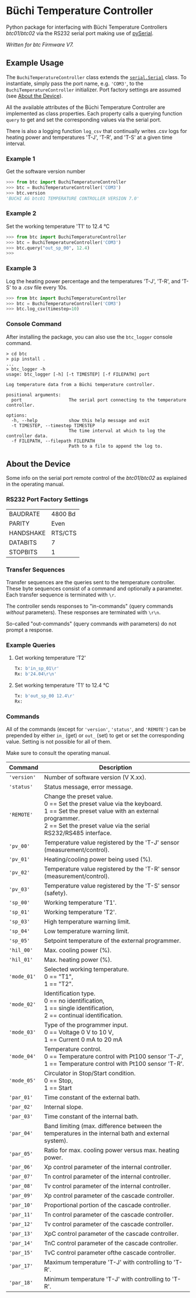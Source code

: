 # Büchi Temperature Controller

Python package for interfacing with Büchi Temperature Controllers *btc01*/*btc02* via the RS232 serial port making use of [pySerial](https://pyserial.readthedocs.io/en/latest/pyserial.html).

*Written for btc Firmware V7.*

## Example Usage

The `BuchiTemperatureController` class extends the [`serial.Serial`](https://pyserial.readthedocs.io/en/latest/pyserial_api.html#serial.Serial) class. To instantiate, simply pass the port name, e.g. `'COM3'`, to the `BuchiTemperatureController` initializer. Port factory settings are assumed (see [About the Device](#about-the-device)).

All the available attributes of the Büchi Temperature Controller are implemented as class properties. Each property calls a querying function `query` to get and set the corresponding values via the serial port.

There is also a logging function `log_csv` that continually writes .csv logs for heating power and temperatures 'T-J', 'T-R', and 'T-S' at a given time interval.

### Example 1
Get the software version number
```python
>>> from btc import BuchiTemperatureController
>>> btc = BuchiTemperatureController('COM3')
>>> btc.version
'BUCHI AG btc01 TEMPERATURE CONTROLLER VERSION 7.0'
```
### Example 2
Set the working temperature 'T1' to 12.4 °C
```python
>>> from btc import BuchiTemperatureController
>>> btc = BuchiTemperatureController('COM3')
>>> btc.query("out_sp_00", 12.4)
>>>
```
### Example 3
Log the heating power percentage and the temperatures 'T-J', 'T-R', and 'T-S' to a .csv file every 10s.
```python
>>> from btc import BuchiTemperatureController
>>> btc = BuchiTemperatureController('COM3')
>>> btc.log_csv(timestep=10)

```
### Console Command
After installing the package, you can also use the `btc_logger` console command.
```
> cd btc
> pip install .
...
> btc_logger -h
usage: btc_logger [-h] [-t TIMESTEP] [-f FILEPATH] port

Log temperature data from a Büchi temperature controller.

positional arguments:
  port                  The serial port connecting to the temperature controller.

options:
  -h, --help            show this help message and exit
  -t TIMESTEP, --timestep TIMESTEP
                        The time interval at which to log the controller data.
  -f FILEPATH, --filepath FILEPATH
                        Path to a file to append the log to.
```

## About the Device

Some info on the serial port remote control of the *btc01*/*btc02* as explained in the operating manual.

### RS232 Port Factory Settings
|           |         |
|-----------|---------|
| BAUDRATE  | 4800 Bd |
| PARITY    | Even    |
| HANDSHAKE | RTS/CTS |
| DATABITS  | 7       |
| STOPBITS  | 1       |


### Transfer Sequences

Transfer sequences are the queries sent to the temperature controller. These byte sequences consist of a command and optionally a parameter.
Each transfer sequence is terminated with `\r`.

The controller sends responses to "in-commands" (query commands *without* parameters). These responses are terminated with `\r\n`.

So-called "out-commands" (query commands *with* parameters) do not prompt a response.

### Example Queries
1. Get working temperature 'T2'
    ```python
    Tx: b'in_sp_01\r'
    Rx: b'24.04\r\n'
    ```
2. Set working temperature 'T1' to 12.4 °C
    ```python
    Tx: b'out_sp_00 12.4\r'
    Rx:
    ```

### Commands

All of the commands (except for `'version'`, `'status'`, and `'REMOTE'`) can be prepended by either `in_` (get) or `out_` (set) to get or set the corresponding value. Setting is not possible for all of them. 

Make sure to consult the operating manual.

| Command     | Description |
|-------------|-------------|
| `'version'` | Number of software version (V X.xx). |
| `'status'`  | Status message, error message. |
| `'REMOTE'`  | Change the preset value. <br> 0 == Set the preset value via the keyboard. <br> 1 == Set the preset value with an external programmer. <br> 2 == Set the preset value via the serial RS232/RS485 interface. |
| `'pv_00'`   | Temperature value registered by the 'T-J' sensor (measurement/control). |
| `'pv_01'`   | Heating/cooling power being used (%). |
| `'pv_02'`   | Temperature value registered by the 'T-R' sensor (measurement/control). |
| `'pv_03'`   | Temperature value registered by the 'T-S' sensor (safety). |
| `'sp_00'`   | Working temperature 'T1'. |
| `'sp_01'`   | Working temperature 'T2'. |
| `'sp_03'`   | High temperature warning limit. |
| `'sp_04'`   | Low temperature warning limit. |
| `'sp_05'`   | Setpoint temperature of the external programmer. |
| `'hil_00'`  | Max. cooling power (%). |
| `'hil_01'`  | Max. heating power (%). |
| `'mode_01'` | Selected working temperature. <br> 0 == "T1", <br> 1 == "T2". |
| `'mode_02'` | Identification type. <br> 0 == no identification, <br> 1 == single identification, <br> 2 == continual identification. |
| `'mode_03'` | Type of the programmer input. <br> 0 == Voltage 0 V to 10 V, <br> 1 == Current 0 mA to 20 mA |
| `'mode_04'` | Temperature control. <br> 0 == Temperature control with Pt100 sensor 'T-J', <br> 1 == Temperature control with Pt100 sensor 'T-R'. |
| `'mode_05'` | Circulator in Stop/Start condition. <br> 0 == Stop, <br> 1 == Start |
| `'par_01'`  | Time constant of the external bath. |
| `'par_02'`  | Internal slope. |
| `'par_03'`  | Time constant of the internal bath. |
| `'par_04'`  | Band limiting (max. difference between the temperatures in the internal bath and external system). |
| `'par_05'`  | Ratio for max. cooling power versus max. heating power. |
| `'par_06'`  | Xp control parameter of the internal controller. |
| `'par_07'`  | Tn control parameter of the internal controller. |
| `'par_08'`  | Tv control parameter of the internal controller. |
| `'par_09'`  | Xp control parameter of the cascade controller. |
| `'par_10'`  | Proportional portion of the cascade controller. |
| `'par_11'`  | Tn control parameter of the cascade controller. |
| `'par_12'`  | Tv control parameter of the cascade controller. |
| `'par_13'`  | XpC control parameter of the cascade controller. |
| `'par_14'`  | TnC control parameter of the cascade controller. |
| `'par_15'`  | TvC control parameter ofthe cascade controller.|
| `'par_17'`  | Maximum temperature 'T-J' with controlling to 'T-R'.|
| `'par_18'`  | Minimum temperature 'T-J' with controlling to 'T-R'.|

